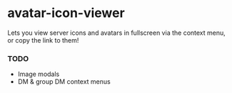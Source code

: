 # avatar-icon-viewer
Lets you view server icons and avatars in fullscreen via the context menu, or copy the link to them!

### TODO
 - Image modals
 - DM & group DM context menus
